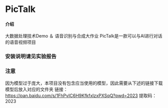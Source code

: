 # PicTalk

#### 介绍
大数据处理技术Demo 
＆
语音识别与合成大作业
PicTalk是一款可以与AI进行对话的语音视频项目

### 安装说明请见实验报告

### 注意
因为模型过于庞大，本项目没有包含应当使用的模型，因此需要从下述的链接下载模型后放入对应的文件夹
链接：https://pan.baidu.com/s/1FhPvIC6H9KfkfxIzxPXSqQ?pwd=2023 
提取码：2023
